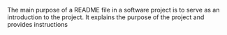 The main purpose of a README file in a software project is to serve as an introduction to the project. It explains the purpose of the project and provides instructions 

